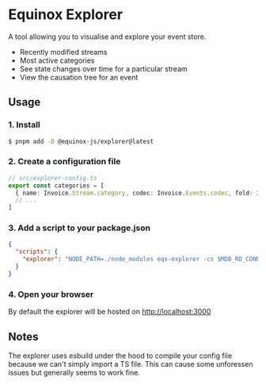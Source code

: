 # Equinox Explorer

A tool allowing you to visualise and explore your event store.

- Recently modified streams
- Most active categories
- See state changes over time for a particular stream
- View the causation tree for an event

## Usage

### 1. Install

```sh
$ pnpm add -D @equinox-js/explorer@latest
```

### 2. Create a configuration file

```ts
// src/explorer-config.ts
export const categories = [
  { name: Invoice.Stream.category, codec: Invoice.Events.codec, fold: Invoice.Fold },
  // ...
]
```

### 3. Add a script to your package.json

```json
{
  "scripts": {
    "explorer": "NODE_PATH=./node_modules eqx-explorer -cs $MDB_RO_CONN_STR -c ./src/explorer-config.ts"
  }
}
```

### 4. Open your browser

By default the explorer will be hosted on [http://localhost:3000](http://localhost:3000)

## Notes

The explorer uses esbuild under the hood to compile your config file because we can't simply import a TS file.
This can cause some unforessen issues but generally seems to work fine.
